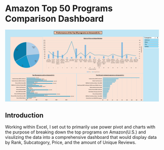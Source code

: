 # Amazon Top 50 Programs Comparison Dashboard

![Comparison Dashboard](https://github.com/Billy-Shelton/Analysis_of_the_top_50_programs_sold_on_Amazon/blob/main/Comparison%20Dashboard/.pictures/Screenshot%202025-04-13%20002828.png)

## Introduction 

Working within Excel, I set out to primarily use power pivot and charts with the purpose of breaking down the top programs on Amazon(U.S.) and visulizing the data into a comprehensive dashboard that would display data by Rank, Subcatogory, Price, and the amount of Unique Reviews.



